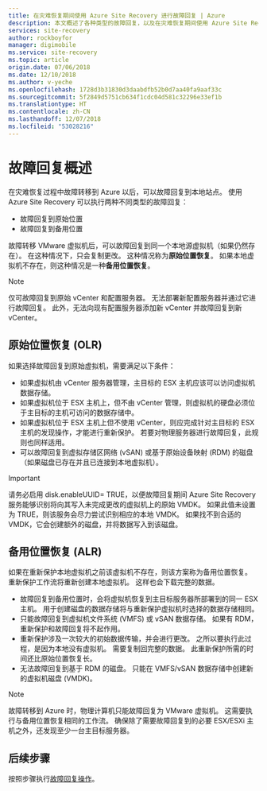 ```yaml
---
title: 在灾难恢复期间使用 Azure Site Recovery 进行故障回复 | Azure
description: 本文概述了各种类型的故障回复，以及在灾难恢复期间使用 Azure Site Recovery 服务故障回复到本地时要考虑的注意事项。
services: site-recovery
author: rockboyfor
manager: digimobile
ms.service: site-recovery
ms.topic: article
origin.date: 07/06/2018
ms.date: 12/10/2018
ms.author: v-yeche
ms.openlocfilehash: 1728d3b31830d3daabdfb52b0d7aa40fa9aaf33c
ms.sourcegitcommit: 5f2849d5751cb634f1cdc04d581c32296e33ef1b
ms.translationtype: HT
ms.contentlocale: zh-CN
ms.lasthandoff: 12/07/2018
ms.locfileid: "53028216"
---
```

# <a name="overview-of-failback"></a>故障回复概述

在灾难恢复过程中故障转移到 Azure 以后，可以故障回复到本地站点。 使用 Azure Site Recovery 可以执行两种不同类型的故障回复： 

- 故障回复到原始位置 
- 故障回复到备用位置

故障转移 VMware 虚拟机后，可以故障回复到同一个本地源虚拟机（如果仍然存在）。 在这种情况下，只会复制更改。 这种情况称为**原始位置恢复**。 如果本地虚拟机不存在，则这种情况是一种**备用位置恢复**。

> [!NOTE]
> 仅可故障回复到原始 vCenter 和配置服务器。 无法部署新配置服务器并通过它进行故障回复。 此外，无法向现有配置服务器添加新 vCenter 并故障回复到新 vCenter。

## <a name="original-location-recovery-olr"></a>原始位置恢复 (OLR)
如果选择故障回复到原始虚拟机，需要满足以下条件：

* 如果虚拟机由 vCenter 服务器管理，主目标的 ESX 主机应该可以访问虚拟机数据存储。
* 如果虚拟机位于 ESX 主机上，但不由 vCenter 管理，则虚拟机的硬盘必须位于主目标的主机可访问的数据存储中。
* 如果虚拟机位于 ESX 主机上但不使用 vCenter，则应完成针对主目标的 ESX 主机的发现操作，才能进行重新保护。 若要对物理服务器进行故障回复，此规则也同样适用。
* 可以故障回复到虚拟存储区网络 (vSAN) 或基于原始设备映射 (RDM) 的磁盘（如果磁盘已存在并且已连接到本地虚拟机）。

> [!IMPORTANT]
> 请务必启用 disk.enableUUID= TRUE，以便故障回复期间 Azure Site Recovery 服务能够识别将向其写入未完成更改的虚拟机上的原始 VMDK。 如果此值未设置为 TRUE，则该服务会尽力尝试识别相应的本地 VMDK。 如果找不到合适的 VMDK，它会创建额外的磁盘，并将数据写入到该磁盘。

## <a name="alternate-location-recovery-alr"></a>备用位置恢复 (ALR)
如果在重新保护本地虚拟机之前该虚拟机不存在，则该方案称为备用位置恢复。 重新保护工作流将重新创建本地虚拟机。 这样也会下载完整的数据。

* 故障回复到备用位置时，会将虚拟机恢复到主目标服务器所部署到的同一 ESX 主机。 用于创建磁盘的数据存储将与重新保护虚拟机时选择的数据存储相同。
* 只能故障回复到虚拟机文件系统 (VMFS) 或 vSAN 数据存储。 如果有 RDM，重新保护和故障回复将不起作用。
* 重新保护涉及一次较大的初始数据传输，并会进行更改。 之所以要执行此过程，是因为本地没有虚拟机。 需要复制回完整的数据。 此重新保护所需的时间还比原始位置恢复长。
* 无法故障回复到基于 RDM 的磁盘。 只能在 VMFS/vSAN 数据存储中创建新的虚拟机磁盘 (VMDK)。

> [!NOTE]
> 故障转移到 Azure 时，物理计算机只能故障回复为 VMware 虚拟机。 这需要执行与备用位置恢复相同的工作流。 确保除了需要故障回复到的必要 ESX/ESXi 主机之外，还发现至少一台主目标服务器。

## <a name="next-steps"></a>后续步骤

按照步骤执行[故障回复操作](vmware-azure-failback.md)。

<!-- Update_Description: update meta properties -->
